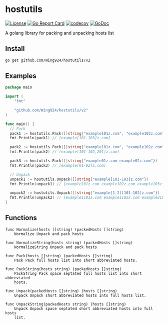 # hostutils

[![License](https://img.shields.io/badge/License-Apache%202.0-blue.svg)](https://opensource.org/licenses/Apache-2.0)
[![Go Report Card](https://goreportcard.com/badge/github.com/Wing924/hostutils)](https://goreportcard.com/report/github.com/Wing924/hostutils)
[![codecov](https://codecov.io/gh/Wing924/hostutils/branch/master/graph/badge.svg)](https://codecov.io/gh/Wing924/hostutils)
[![GoDoc](https://godoc.org/github.com/Wing924/hostutils?status.svg)](https://godoc.org/github.com/Wing924/hostutils)

A golang library for packing and unpacking hosts list

## Install

```bash
go get github.com/Wing924/hostutils/v2
```

## Examples

```go
package main

import (
    "fmt"

    "github.com/Wing924/hostutils/v2"
)

func main() {
  // Pack
  pack1 := hostutils.Pack([]string{"example101z.com", "example102z.com", "example103z.com"})
  fmt.Println(pack1) // [example[101-103]z.com]

  pack2 := hostutils.Pack([]string{"example101z.com", "example102z.com", "example201z.com"})
  fmt.Println(pack2) // [example[101-102,201]z.com]

  pack3 := hostutils.Pack([]string{"example01z.com example02z.com"})
  fmt.Println(pack3) // [example[01-02]z.com]

  // Unpack
  unpack1 := hostutils.Unpack([]string{"example[101-103]z.com"})
  fmt.Println(unpack1) // [example101z.com example102z.com example103z.com]

  unpack2 := hostutils.Unpack([]string{"example[1-2][101-102]z.com"})
  fmt.Println(unpack2) // [example1101z.com example1102z.com example2101z.com example2102z.com]
}
```

## Functions

```
func Normalize(hosts []string) (packedHosts []string)
    Normalize Unpack and pack hosts

func NormalizeString(hosts string) (packedHosts []string)
    NormalizeString Unpack and pack hosts

func Pack(hosts []string) (packedHosts []string)
    Pack Pack full hosts list into short abbreviated hosts.

func PackString(hosts string) (packedHosts []string)
    PackString Pack space septated full hosts list into short abbreviated
    hosts.

func Unpack(packedHosts []string) (hosts []string)
    Unpack Unpack short abbreviated hosts into full hosts list.

func UnpackString(packedHosts string) (hosts []string)
    Unpack Unpack space septated short abbreviated hosts into full hosts
    list.
```
